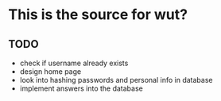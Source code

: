 # This is the source for wut?

## TODO
- check if username already exists
- design home page
- look into hashing passwords and personal info in database
- implement answers into the database